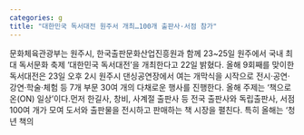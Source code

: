 ```yaml
---
categories: g
title: "대한민국 독서대전 원주서 개최…100개 출판사·서점 참가"
---
```

문화체육관광부는 원주시, 한국출판문화산업진흥원과 함께 23~25일 원주에서 국내 최대 독서문화 축제 ‘대한민국 독서대전’을 개최한다고 22일 밝혔다. 올해 9회째를 맞이한 독서대전은 23일 오후 2시 원주시 댄싱공연장에서 여는 개막식을 시작으로 전시·공연·강연·학술·체험 등 7개 부문 30여 개의 다채로운 행사를 진행한다. 올해 주제는 ‘책으로 온(ON) 일상’이다.먼저 한길사, 창비, 사계절 출판사 등 전국 출판사와 독립출판사, 서점 100여 개가 모여 도서와 출판물을 전시하고 판매하는 책 시장을 펼친다. 특히 올해는 ‘청년 책의